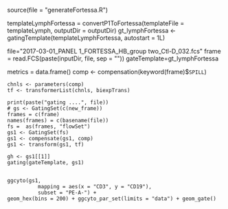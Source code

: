 source(file = "generateFortessa.R")

templateLymphFortessa = convertP1ToFortessa(templateFile = templateLymph, outputDir = outputDir)
gt_lymphFortessa <-
  gatingTemplate(templateLymphFortessa, autostart = 1L)


file="2017-03-01_PANEL 1_FORTESSA_HB_group two_Ctl-D_032.fcs"
frame = read.FCS(paste(inputDir, file, sep = ""))
gateTemplate=gt_lymphFortessa

 metrics = data.frame()
    comp <- compensation(keyword(frame)$`SPILL`)
    
    chnls <- parameters(comp)
    tf <- transformerList(chnls, biexpTrans)
    
    print(paste("gating ....", file))
    # gs <- GatingSet(c(new_frame))
    frames = c(frame)
    names(frames) = c(basename(file))
    fs =  as(frames, "flowSet")
    gs1 <- GatingSet(fs)
    gs1 <- compensate(gs1, comp)
    gs1 <- transform(gs1, tf)
    
    gh <- gs1[[1]]
    gating(gateTemplate, gs1)
    
    
    ggcyto(gs1,
              mapping = aes(x = "CD3", y = "CD19"),
              subset = "PE-A-") +
    geom_hex(bins = 200) + ggcyto_par_set(limits = "data") + geom_gate()
